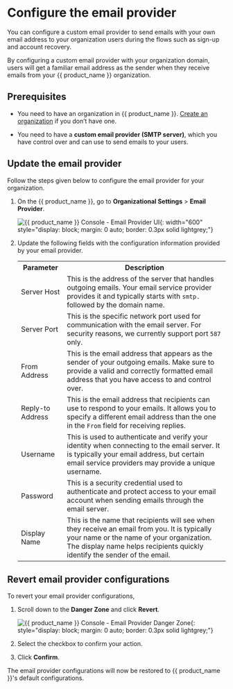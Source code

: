 # Configure the email provider

You can configure a custom email provider to send emails with your own email address to your organization users during the flows such as sign-up and account recovery.

By configuring a custom email provider with your organization domain, users will get a familiar email address as the sender when they receive emails from your {{ product_name }} organization.

## Prerequisites

- You need to have an organization in {{ product_name }}. [Create an organization]({{base_path}}/get-started/create-asgardeo-account/) if you don’t have one.

- You need to have a **custom email provider (SMTP server)**, which you have control over and can use to send emails to your users.

## Update the email provider

Follow the steps given below to configure the email provider for your organization.

1. On the {{ product_name }}, go to **Organizational Settings** > **Email Provider**.

    ![{{ product_name }} Console - Email Provider UI]({{base_path}}/assets/img/guides/branding/email-provider-console-ui.png){: width="600" style="display: block; margin: 0 auto; border: 0.3px solid lightgrey;"}

2. Update the following fields with the configuration information provided by your email provider.

    <table>
        <tr>
            <th>Parameter</th>
            <th>Description</th>
        </tr>
        <tr>
            <td>Server Host</td>
            <td>
                This is the address of the server that handles outgoing emails. Your email service provider provides it and typically starts with <code>smtp.</code> followed by the domain name.
            </td>
        </tr>
        <tr>
            <td>Server Port</td>
            <td>
                This is the specific network port used for communication with the email server.
                For security reasons, we currently support port <code>587</code> only.
            </td>
        </tr>
        <tr>
            <td>From Address</td>
            <td>
                This is the email address that appears as the sender of your outgoing emails. Make sure to provide a valid and correctly formatted email address that you have access to and control over.
            </td>
        </tr>
        <tr>
            <td>Reply-to Address</td>
            <td>
                This is the email address that recipients can use to respond to your emails. It allows you to specify a different email address than the one in the <code>From</code> field for receiving replies.
            </td>
        </tr>
        <tr>
            <td>Username</td>
            <td>
                This is used to authenticate and verify your identity when connecting to the email server. It is typically your email address, but certain email service providers may provide a unique username.
            </td>
        </tr>
        <tr>
            <td>Password</td>
            <td>
                This is a security credential used to authenticate and protect access to your email account when sending emails through the email server.
            </td>
        </tr>
        <tr>
            <td>Display Name</td>
            <td>
                This is the name that recipients will see when they receive an email from you. It is typically your name or the name of your organization.
                The display name helps recipients quickly identify the sender of the email.
            </td>
        </tr>
    </table>

## Revert email provider configurations

To revert your email provider configurations,

1. Scroll down to the **Danger Zone** and click **Revert**.

    ![{{ product_name }} Console - Email Provider Danger Zone]({{base_path}}/assets/img/guides/branding/email-provider-danger-zone.png){: style="display: block; margin: 0 auto; border: 0.3px solid lightgrey;"}

2. Select the checkbox to confirm your action.
3. Click **Confirm**.

The email provider configurations will now be restored to {{ product_name }}'s default configurations.
